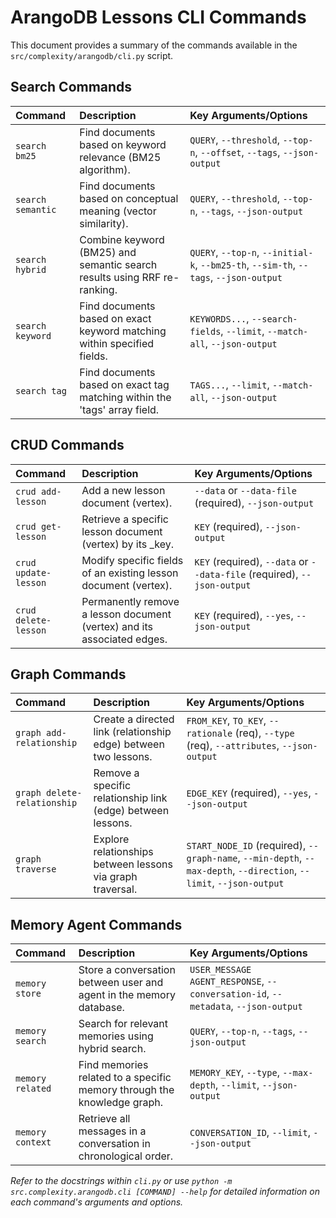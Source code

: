 # ArangoDB Lessons CLI Commands

This document provides a summary of the commands available in the `src/complexity/arangodb/cli.py` script.

## Search Commands

| Command                     | Description                                                                 | Key Arguments/Options                                                                 |
| :-------------------------- | :-------------------------------------------------------------------------- | :------------------------------------------------------------------------------------ |
| `search bm25`               | Find documents based on keyword relevance (BM25 algorithm).                 | `QUERY`, `--threshold`, `--top-n`, `--offset`, `--tags`, `--json-output`              |
| `search semantic`           | Find documents based on conceptual meaning (vector similarity).             | `QUERY`, `--threshold`, `--top-n`, `--tags`, `--json-output`                          |
| `search hybrid`             | Combine keyword (BM25) and semantic search results using RRF re-ranking.    | `QUERY`, `--top-n`, `--initial-k`, `--bm25-th`, `--sim-th`, `--tags`, `--json-output` |
| `search keyword`            | Find documents based on exact keyword matching within specified fields.     | `KEYWORDS...`, `--search-fields`, `--limit`, `--match-all`, `--json-output`           |
| `search tag`                | Find documents based on exact tag matching within the 'tags' array field.   | `TAGS...`, `--limit`, `--match-all`, `--json-output`                                  |

## CRUD Commands

| Command                     | Description                                                                 | Key Arguments/Options                                                                 |
| :-------------------------- | :-------------------------------------------------------------------------- | :------------------------------------------------------------------------------------ |
| `crud add-lesson`           | Add a new lesson document (vertex).                                         | `--data` or `--data-file` (required), `--json-output`                                 |
| `crud get-lesson`           | Retrieve a specific lesson document (vertex) by its _key.                   | `KEY` (required), `--json-output`                                                     |
| `crud update-lesson`        | Modify specific fields of an existing lesson document (vertex).             | `KEY` (required), `--data` or `--data-file` (required), `--json-output`               |
| `crud delete-lesson`        | Permanently remove a lesson document (vertex) and its associated edges.     | `KEY` (required), `--yes`, `--json-output`                                            |

## Graph Commands

| Command                     | Description                                                                 | Key Arguments/Options                                                                 |
| :-------------------------- | :-------------------------------------------------------------------------- | :------------------------------------------------------------------------------------ |
| `graph add-relationship`    | Create a directed link (relationship edge) between two lessons.             | `FROM_KEY`, `TO_KEY`, `--rationale` (req), `--type` (req), `--attributes`, `--json-output` |
| `graph delete-relationship` | Remove a specific relationship link (edge) between lessons.                 | `EDGE_KEY` (required), `--yes`, `--json-output`                                       |
| `graph traverse`            | Explore relationships between lessons via graph traversal.                  | `START_NODE_ID` (required), `--graph-name`, `--min-depth`, `--max-depth`, `--direction`, `--limit`, `--json-output` |

## Memory Agent Commands

| Command                     | Description                                                                 | Key Arguments/Options                                                                 |
| :-------------------------- | :-------------------------------------------------------------------------- | :------------------------------------------------------------------------------------ |
| `memory store`              | Store a conversation between user and agent in the memory database.         | `USER_MESSAGE` `AGENT_RESPONSE`, `--conversation-id`, `--metadata`, `--json-output`    |
| `memory search`             | Search for relevant memories using hybrid search.                           | `QUERY`, `--top-n`, `--tags`, `--json-output`                                         |
| `memory related`            | Find memories related to a specific memory through the knowledge graph.     | `MEMORY_KEY`, `--type`, `--max-depth`, `--limit`, `--json-output`                     |
| `memory context`            | Retrieve all messages in a conversation in chronological order.             | `CONVERSATION_ID`, `--limit`, `--json-output`                                         |

*Refer to the docstrings within `cli.py` or use `python -m src.complexity.arangodb.cli [COMMAND] --help` for detailed information on each command's arguments and options.*